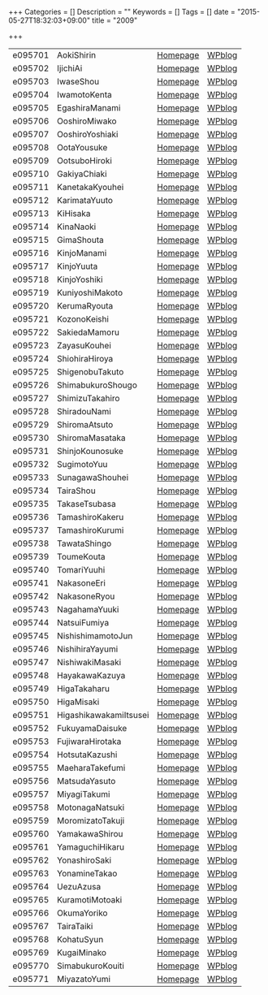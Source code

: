 +++
Categories = []
Description = ""
Keywords = []
Tags = []
date = "2015-05-27T18:32:03+09:00"
title = "2009"

+++

|||||
|:---|:---|:---|:---|
|e095701| AokiShirin             |[Homepage](http://ie.u-ryukyu.ac.jp/~e095701)|[WPblog](https://ie.u-ryukyu.ac.jp/e095701)|          
|e095702| IjichiAi               |[Homepage](http://ie.u-ryukyu.ac.jp/~e095702)|[WPblog](https://ie.u-ryukyu.ac.jp/e095702)|        
|e095703| IwaseShou              |[Homepage](http://ie.u-ryukyu.ac.jp/~e095703)|[WPblog](https://ie.u-ryukyu.ac.jp/e095703)|        
|e095704| IwamotoKenta           |[Homepage](http://ie.u-ryukyu.ac.jp/~e095704)|[WPblog](https://ie.u-ryukyu.ac.jp/e095704)|            
|e095705| EgashiraManami         |[Homepage](http://ie.u-ryukyu.ac.jp/~e095705)|[WPblog](https://ie.u-ryukyu.ac.jp/e095705)|              
|e095706| OoshiroMiwako          |[Homepage](http://ie.u-ryukyu.ac.jp/~e095706)|[WPblog](https://ie.u-ryukyu.ac.jp/e095706)|            
|e095707| OoshiroYoshiaki        |[Homepage](http://ie.u-ryukyu.ac.jp/~e095707)|[WPblog](https://ie.u-ryukyu.ac.jp/e095707)|              
|e095708| OotaYousuke            |[Homepage](http://ie.u-ryukyu.ac.jp/~e095708)|[WPblog](https://ie.u-ryukyu.ac.jp/e095708)|          
|e095709| OotsuboHiroki          |[Homepage](http://ie.u-ryukyu.ac.jp/~e095709)|[WPblog](https://ie.u-ryukyu.ac.jp/e095709)|            
|e095710| GakiyaChiaki           |[Homepage](http://ie.u-ryukyu.ac.jp/~e095710)|[WPblog](https://ie.u-ryukyu.ac.jp/e095710)|            
|e095711| KanetakaKyouhei        |[Homepage](http://ie.u-ryukyu.ac.jp/~e095711)|[WPblog](https://ie.u-ryukyu.ac.jp/e095711)|              
|e095712| KarimataYuuto          |[Homepage](http://ie.u-ryukyu.ac.jp/~e095712)|[WPblog](https://ie.u-ryukyu.ac.jp/e095712)|            
|e095713| KiHisaka               |[Homepage](http://ie.u-ryukyu.ac.jp/~e095713)|[WPblog](https://ie.u-ryukyu.ac.jp/e095713)|        
|e095714| KinaNaoki              |[Homepage](http://ie.u-ryukyu.ac.jp/~e095714)|[WPblog](https://ie.u-ryukyu.ac.jp/e095714)|        
|e095715| GimaShouta             |[Homepage](http://ie.u-ryukyu.ac.jp/~e095715)|[WPblog](https://ie.u-ryukyu.ac.jp/e095715)|          
|e095716| KinjoManami            |[Homepage](http://ie.u-ryukyu.ac.jp/~e095716)|[WPblog](https://ie.u-ryukyu.ac.jp/e095716)|          
|e095717| KinjoYuuta             |[Homepage](http://ie.u-ryukyu.ac.jp/~e095717)|[WPblog](https://ie.u-ryukyu.ac.jp/e095717)|          
|e095718| KinjoYoshiki           |[Homepage](http://ie.u-ryukyu.ac.jp/~e095718)|[WPblog](https://ie.u-ryukyu.ac.jp/e095718)|            
|e095719| KuniyoshiMakoto        |[Homepage](http://ie.u-ryukyu.ac.jp/~e095719)|[WPblog](https://ie.u-ryukyu.ac.jp/e095719)|              
|e095720| KerumaRyouta           |[Homepage](http://ie.u-ryukyu.ac.jp/~e095720)|[WPblog](https://ie.u-ryukyu.ac.jp/e095720)|            
|e095721| KozonoKeishi           |[Homepage](http://ie.u-ryukyu.ac.jp/~e095721)|[WPblog](https://ie.u-ryukyu.ac.jp/e095721)|            
|e095722| SakiedaMamoru          |[Homepage](http://ie.u-ryukyu.ac.jp/~e095722)|[WPblog](https://ie.u-ryukyu.ac.jp/e095722)|            
|e095723| ZayasuKouhei           |[Homepage](http://ie.u-ryukyu.ac.jp/~e095723)|[WPblog](https://ie.u-ryukyu.ac.jp/e095723)|            
|e095724| ShiohiraHiroya         |[Homepage](http://ie.u-ryukyu.ac.jp/~e095724)|[WPblog](https://ie.u-ryukyu.ac.jp/e095724)|              
|e095725| ShigenobuTakuto        |[Homepage](http://ie.u-ryukyu.ac.jp/~e095725)|[WPblog](https://ie.u-ryukyu.ac.jp/e095725)|              
|e095726| ShimabukuroShougo      |[Homepage](http://ie.u-ryukyu.ac.jp/~e095726)|[WPblog](https://ie.u-ryukyu.ac.jp/e095726)|                
|e095727| ShimizuTakahiro        |[Homepage](http://ie.u-ryukyu.ac.jp/~e095727)|[WPblog](https://ie.u-ryukyu.ac.jp/e095727)|              
|e095728| ShiradouNami           |[Homepage](http://ie.u-ryukyu.ac.jp/~e095728)|[WPblog](https://ie.u-ryukyu.ac.jp/e095728)|            
|e095729| ShiromaAtsuto          |[Homepage](http://ie.u-ryukyu.ac.jp/~e095729)|[WPblog](https://ie.u-ryukyu.ac.jp/e095729)|            
|e095730| ShiromaMasataka        |[Homepage](http://ie.u-ryukyu.ac.jp/~e095730)|[WPblog](https://ie.u-ryukyu.ac.jp/e095730)|              
|e095731| ShinjoKounosuke        |[Homepage](http://ie.u-ryukyu.ac.jp/~e095731)|[WPblog](https://ie.u-ryukyu.ac.jp/e095731)|              
|e095732| SugimotoYuu            |[Homepage](http://ie.u-ryukyu.ac.jp/~e095732)|[WPblog](https://ie.u-ryukyu.ac.jp/e095732)|          
|e095733| SunagawaShouhei        |[Homepage](http://ie.u-ryukyu.ac.jp/~e095733)|[WPblog](https://ie.u-ryukyu.ac.jp/e095733)|              
|e095734| TairaShou              |[Homepage](http://ie.u-ryukyu.ac.jp/~e095734)|[WPblog](https://ie.u-ryukyu.ac.jp/e095734)|        
|e095735| TakaseTsubasa          |[Homepage](http://ie.u-ryukyu.ac.jp/~e095735)|[WPblog](https://ie.u-ryukyu.ac.jp/e095735)|            
|e095736| TamashiroKakeru        |[Homepage](http://ie.u-ryukyu.ac.jp/~e095736)|[WPblog](https://ie.u-ryukyu.ac.jp/e095736)|              
|e095737| TamashiroKurumi        |[Homepage](http://ie.u-ryukyu.ac.jp/~e095737)|[WPblog](https://ie.u-ryukyu.ac.jp/e095737)|              
|e095738| TawataShingo           |[Homepage](http://ie.u-ryukyu.ac.jp/~e095738)|[WPblog](https://ie.u-ryukyu.ac.jp/e095738)|            
|e095739| ToumeKouta             |[Homepage](http://ie.u-ryukyu.ac.jp/~e095739)|[WPblog](https://ie.u-ryukyu.ac.jp/e095739)|          
|e095740| TomariYuuhi            |[Homepage](http://ie.u-ryukyu.ac.jp/~e095740)|[WPblog](https://ie.u-ryukyu.ac.jp/e095740)|          
|e095741| NakasoneEri            |[Homepage](http://ie.u-ryukyu.ac.jp/~e095741)|[WPblog](https://ie.u-ryukyu.ac.jp/e095741)|          
|e095742| NakasoneRyou           |[Homepage](http://ie.u-ryukyu.ac.jp/~e095742)|[WPblog](https://ie.u-ryukyu.ac.jp/e095742)|            
|e095743| NagahamaYuuki          |[Homepage](http://ie.u-ryukyu.ac.jp/~e095743)|[WPblog](https://ie.u-ryukyu.ac.jp/e095743)|            
|e095744| NatsuiFumiya           |[Homepage](http://ie.u-ryukyu.ac.jp/~e095744)|[WPblog](https://ie.u-ryukyu.ac.jp/e095744)|            
|e095745| NishishimamotoJun      |[Homepage](http://ie.u-ryukyu.ac.jp/~e095745)|[WPblog](https://ie.u-ryukyu.ac.jp/e095745)|                
|e095746| NishihiraYayumi        |[Homepage](http://ie.u-ryukyu.ac.jp/~e095746)|[WPblog](https://ie.u-ryukyu.ac.jp/e095746)|              
|e095747| NishiwakiMasaki        |[Homepage](http://ie.u-ryukyu.ac.jp/~e095747)|[WPblog](https://ie.u-ryukyu.ac.jp/e095747)|              
|e095748| HayakawaKazuya         |[Homepage](http://ie.u-ryukyu.ac.jp/~e095748)|[WPblog](https://ie.u-ryukyu.ac.jp/e095748)|              
|e095749| HigaTakaharu           |[Homepage](http://ie.u-ryukyu.ac.jp/~e095749)|[WPblog](https://ie.u-ryukyu.ac.jp/e095749)|            
|e095750| HigaMisaki             |[Homepage](http://ie.u-ryukyu.ac.jp/~e095750)|[WPblog](https://ie.u-ryukyu.ac.jp/e095750)|          
|e095751| HigashikawakamiItsusei |[Homepage](http://ie.u-ryukyu.ac.jp/~e095751)|[WPblog](https://ie.u-ryukyu.ac.jp/e095751)|                      
|e095752| FukuyamaDaisuke        |[Homepage](http://ie.u-ryukyu.ac.jp/~e095752)|[WPblog](https://ie.u-ryukyu.ac.jp/e095752)|              
|e095753| FujiwaraHirotaka       |[Homepage](http://ie.u-ryukyu.ac.jp/~e095753)|[WPblog](https://ie.u-ryukyu.ac.jp/e095753)|                
|e095754| HotsutaKazushi         |[Homepage](http://ie.u-ryukyu.ac.jp/~e095754)|[WPblog](https://ie.u-ryukyu.ac.jp/e095754)|              
|e095755| MaeharaTakefumi        |[Homepage](http://ie.u-ryukyu.ac.jp/~e095755)|[WPblog](https://ie.u-ryukyu.ac.jp/e095755)|              
|e095756| MatsudaYasuto          |[Homepage](http://ie.u-ryukyu.ac.jp/~e095756)|[WPblog](https://ie.u-ryukyu.ac.jp/e095756)|            
|e095757| MiyagiTakumi           |[Homepage](http://ie.u-ryukyu.ac.jp/~e095757)|[WPblog](https://ie.u-ryukyu.ac.jp/e095757)|            
|e095758| MotonagaNatsuki        |[Homepage](http://ie.u-ryukyu.ac.jp/~e095758)|[WPblog](https://ie.u-ryukyu.ac.jp/e095758)|              
|e095759| MoromizatoTakuji       |[Homepage](http://ie.u-ryukyu.ac.jp/~e095759)|[WPblog](https://ie.u-ryukyu.ac.jp/e095759)|                
|e095760| YamakawaShirou         |[Homepage](http://ie.u-ryukyu.ac.jp/~e095760)|[WPblog](https://ie.u-ryukyu.ac.jp/e095760)|              
|e095761| YamaguchiHikaru        |[Homepage](http://ie.u-ryukyu.ac.jp/~e095761)|[WPblog](https://ie.u-ryukyu.ac.jp/e095761)|              
|e095762| YonashiroSaki          |[Homepage](http://ie.u-ryukyu.ac.jp/~e095762)|[WPblog](https://ie.u-ryukyu.ac.jp/e095762)|            
|e095763| YonamineTakao          |[Homepage](http://ie.u-ryukyu.ac.jp/~e095763)|[WPblog](https://ie.u-ryukyu.ac.jp/e095763)|            
|e095764| UezuAzusa              |[Homepage](http://ie.u-ryukyu.ac.jp/~e095764)|[WPblog](https://ie.u-ryukyu.ac.jp/e095764)|        
|e095765| KuramotiMotoaki        |[Homepage](http://ie.u-ryukyu.ac.jp/~e095765)|[WPblog](https://ie.u-ryukyu.ac.jp/e095765)|              
|e095766| OkumaYoriko            |[Homepage](http://ie.u-ryukyu.ac.jp/~e095766)|[WPblog](https://ie.u-ryukyu.ac.jp/e095766)|          
|e095767| TairaTaiki             |[Homepage](http://ie.u-ryukyu.ac.jp/~e095767)|[WPblog](https://ie.u-ryukyu.ac.jp/e095767)|          
|e095768| KohatuSyun             |[Homepage](http://ie.u-ryukyu.ac.jp/~e095768)|[WPblog](https://ie.u-ryukyu.ac.jp/e095768)|          
|e095769| KugaiMinako            |[Homepage](http://ie.u-ryukyu.ac.jp/~e095769)|[WPblog](https://ie.u-ryukyu.ac.jp/e095769)|          
|e095770| SimabukuroKouiti       |[Homepage](http://ie.u-ryukyu.ac.jp/~e095770)|[WPblog](https://ie.u-ryukyu.ac.jp/e095770)|                
|e095771| MiyazatoYumi           |[Homepage](http://ie.u-ryukyu.ac.jp/~e095771)|[WPblog](https://ie.u-ryukyu.ac.jp/e095771)|            
